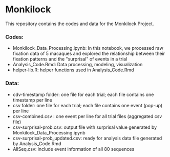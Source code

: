 # Monkilock
This repository contains the codes and data for the Monkilock Project.

### Codes:
- Monkilock_Data_Processing.ipynb: In this notebook, we processed raw fixation data of 5 macaques and explored the relationship between their fixation patterns and the "surprisal" of events in a trial
- Analysis_Code.Rmd: Data processing, modeling, visualization
- helper-lib.R: helper functions used in Analysis_Code.Rmd

### Data:
- cdv-timestamp folder: one file for each trial; each file contains one timestamp per line
- csv folder: one file for each trial; each file contains one event (pop-up) per line
- csv-combined.csv : one event per line for all trial files (aggregated csv file)
- csv-surprisal-prob.csv: output file with surprisal value generated by Monkilock_Data_Processing.ipynb
- csv-surprisal-prob_updated.csv: ready for analysis data file generated by Analysis_Code.Rmd
- AllSeq.csv: include event information of all 80 sequences






